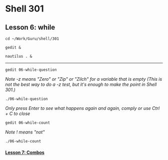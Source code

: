 # Shell 301
## Lesson 6: while

`cd ~/Work/Guru/shell/301`

`gedit &`

`nautilus . &`
___

`gedit 06-while-question`

*Note -z means "Zero" or "Zip" or "Zilch" for a variable that is empty (This is not the best way to do a -z test, but it's enough to make the point in Shell 301.)*

`./06-while-question`

*Only press Enter to see what happens again and again, comply or use Ctrl + C to close*

`gedit 06-while-count`

*Note ! means "not"*

`./06-while-count`

#### [Lesson 7: Combos](https://github.com/inkVerb/guru/blob/master/301-shell/Lesson-07.md)
